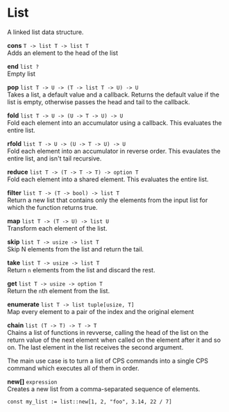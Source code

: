 # List

A linked list data structure.

**cons** `T -> list T -> list T` <br/>
Adds an element to the head of the list

**end** `list ?` <br/>
Empty list

**pop** `list T -> U -> (T -> list T -> U) -> U` <br/>
Takes a list, a default value and a callback. Returns the default value if the list is empty, otherwise passes the head and tail to the callback.

**fold** `list T -> U -> (U -> T -> U) -> U` <br/>
Fold each element into an accumulator using a callback. This evaluates the entire list.

**rfold** `list T -> U -> (U -> T -> U) -> U` <br/>
Fold each element into an accumulator in reverse order. This evaulates the entire list, and isn't tail recursive.

**reduce** `list T -> (T -> T -> T) -> option T` <br/>
Fold each element into a shared element. This evaluates the entire list.

**filter** `list T -> (T -> bool) -> list T` <br/>
Return a new list that contains only the elements from the input list for which the function returns true.

**map** `list T -> (T -> U) -> list U` <br/>
Transform each element of the list.

**skip** `list T -> usize -> list T` <br/>
Skip N elements from the list and return the tail.

**take** `list T -> usize -> list T` <br/>
Return `n` elements from the list and discard the rest.

**get** `list T -> usize -> option T` <br/>
Return the `n`th element from the list.

**enumerate** `list T -> list tuple[usize, T]` <br/>
Map every element to a pair of the index and the original element

**chain** `list (T -> T) -> T -> T` <br/>
Chains a list of functions in revverse, calling the head of the list on the return value of the next element when called on the element after it and so on. The last element in the list receives the second argument.

The main use case is to turn a list of CPS commands into a single CPS command which executes all of them in order.

**new[]** `expression` <br/>
Creates a new list from a comma-separated sequence of elements.

```orc
const my_list := list::new[1, 2, "foo", 3.14, 22 / 7]
```
